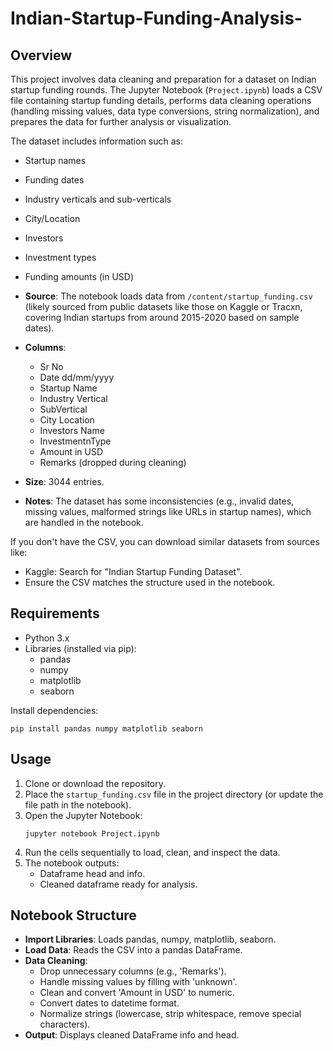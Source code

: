 # Indian-Startup-Funding-Analysis-

## Overview
This project involves data cleaning and preparation for a dataset on Indian startup funding rounds. The Jupyter Notebook (`Project.ipynb`) loads a CSV file containing startup funding details, performs data cleaning operations (handling missing values, data type conversions, string normalization), and prepares the data for further analysis or visualization.

The dataset includes information such as:
- Startup names
- Funding dates
- Industry verticals and sub-verticals
- City/Location
- Investors
- Investment types
- Funding amounts (in USD)


- **Source**: The notebook loads data from `/content/startup_funding.csv` (likely sourced from public datasets like those on Kaggle or Tracxn, covering Indian startups from around 2015-2020 based on sample dates).
- **Columns**:
  - Sr No
  - Date dd/mm/yyyy
  - Startup Name
  - Industry Vertical
  - SubVertical
  - City Location
  - Investors Name
  - InvestmentnType
  - Amount in USD
  - Remarks (dropped during cleaning)
- **Size**: 3044 entries.
- **Notes**: The dataset has some inconsistencies (e.g., invalid dates, missing values, malformed strings like URLs in startup names), which are handled in the notebook.

If you don't have the CSV, you can download similar datasets from sources like:
- Kaggle: Search for "Indian Startup Funding Dataset".
- Ensure the CSV matches the structure used in the notebook.

## Requirements
- Python 3.x
- Libraries (installed via pip):
  - pandas
  - numpy
  - matplotlib
  - seaborn

Install dependencies:
```
pip install pandas numpy matplotlib seaborn
```

## Usage
1. Clone or download the repository.
2. Place the `startup_funding.csv` file in the project directory (or update the file path in the notebook).
3. Open the Jupyter Notebook:
   ```
   jupyter notebook Project.ipynb
   ```
4. Run the cells sequentially to load, clean, and inspect the data.
5. The notebook outputs:
   - Dataframe head and info.
   - Cleaned dataframe ready for analysis.

## Notebook Structure
- **Import Libraries**: Loads pandas, numpy, matplotlib, seaborn.
- **Load Data**: Reads the CSV into a pandas DataFrame.
- **Data Cleaning**:
  - Drop unnecessary columns (e.g., 'Remarks').
  - Handle missing values by filling with 'unknown'.
  - Clean and convert 'Amount in USD' to numeric.
  - Convert dates to datetime format.
  - Normalize strings (lowercase, strip whitespace, remove special characters).
- **Output**: Displays cleaned DataFrame info and head.


